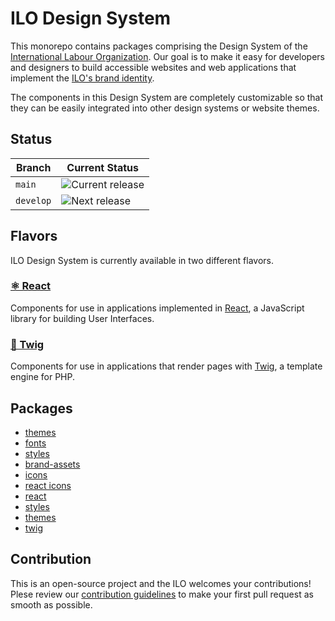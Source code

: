 # ILO Design System

This monorepo contains packages comprising the Design System of the [International Labour Organization](https://www.ilo.org). Our goal is to make it easy for developers and designers to build accessible websites and web applications that implement the [ILO's brand identity](https://brand.ilo.org/hub/2).

The components in this Design System are completely customizable so that they can be easily integrated into other design systems or website themes.

## Status

| Branch    | Current Status                                                                                                                         |
| --------- | -------------------------------------------------------------------------------------------------------------------------------------- |
| `main`    | ![Current release](https://github.com/international-labour-organization/designsystem/actions/workflows/release.yml/badge.svg)          |
| `develop` | ![Next release](https://github.com/international-labour-organization/designsystem/actions/workflows/test.yml/badge.svg?branch=develop) |

## Flavors

ILO Design System is currently available in two different flavors.

### [⚛️ React](./packages/react/README.md)

Components for use in applications implemented in [React](https://reactjs.org/), a JavaScript library for building User Interfaces.

### [🌱 Twig](./packages/twig/README.md)

Components for use in applications that render pages with [Twig](https://twig.symfony.com/), a template engine for PHP.

## Packages

- [themes](./packages/themes)
- [fonts](./packages/fonts)
- [styles](./packages/styles)
- [brand-assets](./packages/brand-assets)
- [icons](./packages/icons)
- [react icons](./packages/icons-react)
- [react](./packages/react)
- [styles](./packages/styles)
- [themes](./packages/themes)
- [twig](./packages/twig)

## Contribution

This is an open-source project and the ILO welcomes your contributions! Plese review our [contribution guidelines](./contributing.md) to make your first pull request as smooth as possible.
